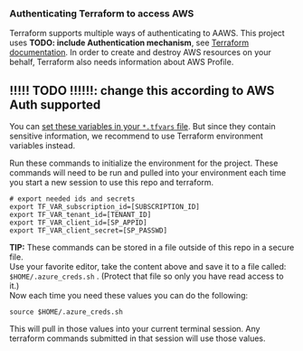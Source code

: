 ### Authenticating Terraform to access AWS

Terraform supports multiple ways of authenticating to AAWS. This project uses **TODO: include Authentication mechanism**, see [Terraform documentation](https://registry.terraform.io/providers/hashicorp/aws/latest/docs#authentication). In order to create and destroy AWS resources on your behalf, Terraform also needs information about AWS Profile. 

## !!!!! TODO !!!!!!: change this according to AWS Auth supported

You can [set these variables in your `*.tfvars` file](../CONFIG-VARS.md#aws-authentication). But since they contain sensitive information, we recommend to use Terraform environment variables instead.

Run these commands to initialize the environment for the project. These commands will need to be run and pulled  into your environment each time you start a new session to use this repo and terraform.

```
# export needed ids and secrets
export TF_VAR_subscription_id=[SUBSCRIPTION_ID]
export TF_VAR_tenant_id=[TENANT_ID]
export TF_VAR_client_id=[SP_APPID]
export TF_VAR_client_secret=[SP_PASSWD]
```

**TIP:** These commands can be stored in a file outside of this repo in a secure file. \
Use your favorite editor, take the content above and save it to a file called: `$HOME/.azure_creds.sh` . (Protect that file so only you have read access to it.) \
Now each time you need these values you can do the following:

```
source $HOME/.azure_creds.sh
```

This will pull in those values into your current terminal session. Any terraform commands submitted in that session will use those values.

